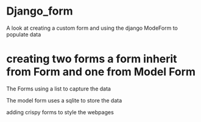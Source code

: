 # Django_form
A look at creating a custom form and using the django ModeForm to populate data


# creating two forms a form inherit from Form and one from Model Form
The Forms using a list to capture the data

The model form uses a sqlite to store the data

adding crispy forms to style the webpages
